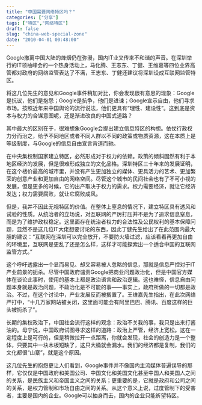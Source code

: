 ```yaml
---
title: "中国需要网络特区吗？"
categories: ["分享"]
tags: ["特区","网络特区"]
draft: false
slug: "china-web-special-zone"
date: "2010-04-01 00:48:00"
---
```


Google撤离中国大陆的烽烟仍在弥漫，国内IT业又传来不和谐的声音。在深圳举行的IT领袖峰会的一个热身活动上，马化腾、王志东、丁健、王维嘉等四位业界高管都对政府的网络监管表达了不满，王志东、丁健还建议将深圳设成互联网监管特区。



将这几位先生的意见和Google事件稍加对比，你会发现很有意思的现象：Google是抗议，他们是抱怨；Google是抗争，他们是进谏；Google宣示自由，他们寻求市场。按照近年来中国舆论的流行说法，他们更具有“理性、建设性”。这到底是资本与权力的合谋意图呢，还是渐进改良的中国式道路？

其中最大的区别在于，很难想象Google会提出建立信息特区的构想。依仗行政权力分而治之，给予不同地区或者不同人群以不同的政策或物质资源，这在本质上是等级制度，与Google的信息自由宣言背道而驰。

在中央集权制国家建立特区，必然形成对于权力的依赖。政策的倾斜固然有利于本地区经济的发展，但是很难形成独立的文化品格。深圳特区三十年来的发展证明，在这个楼价最高的城市里，并没有产生更加独立的媒体、更具活力的艺术、更加繁荣的创意产业和更加自由的网络空间。尽管这个城市的民间社会也有了不可小视的发展，但是更多的时候，它的出产取决于权力的需求。权力需要经济，就让它经济发达；权力需要腐败，就让它腐败成风。

但是，我并不因此无视特区的价值。在整体上窒息的情况下，建立特区具有透风和试验的性质。从统治者的立场说，对互联网的严厉打压并不是为了追求信息窒息，而是为了维护政权稳定。这里面存在统治者权力的合法性及公民权利的基本保障问题，显然不是这几位IT大佬想要讨论的东西，因此丁健先生给出了在此范围内最大胆的建议：“互联网在深圳可以完全放开，不要防火墙过滤，应该看看再更加自由的环境里，互联网是更乱了还是怎么样，这样才可能探索出一个适合中国的互联网监管方式。”

这个呼吁透露出一个显而易见、却又容易被人忽略的信息，那就是信息严控对于IT产业前景的扼杀。尽管中国政府谴责Google把商业问题政治化，但是中国官方媒体在谈论此事时，使用的基本上都是政治语言和政治逻辑。这也难怪，信息自由问题本身就是政治问题，不政治化是不可能的事——事实上，政府所做的一切都是政治。不过，在这个讨论中，产业发展反而被搁置了。王维嘉先生指出，在此次网络严打中，“十几万家网站被关闭，这里面可能会有阿里巴巴、腾讯、百度这样的巨头被扼杀了”。

长期的集权政治下，中国社会流行这样的观念：政治不关我的事，我只是出来打酱油的。毋宁说，中国政府试图寻求这样的道路：政治上严管，经济上宽松。这在一定程度上是可行的，但是稍微拉开一点距离，你就会发现，社会的创造力是一个整体，只要其中一块木板短缺了，这只大桶就会漏水。我们的经济都是复制，我们的文化都很“山寨”，就是这个原因。

这几位先生的抱怨更让人们看到，Google事件并不像国内主流媒体普遍误导的那样，它仅仅是中国政府和美国公司、中国文化和美国文化甚至中国人和美国人之间的关系，是民族主义和帝国主义之间的关系；更重要的是，它就是政府和公司之间的关系，是权力管制和市场自由之间的关系。从这个意义上说，过度管制下的受害者，主要是国内的企业。Google可以抽身而去，国内的企业只能祈望特区。
